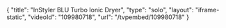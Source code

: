 {
    "title": "InStyler BLU Turbo Ionic Dryer",
    "type": "solo",
    "layout": "iframe-static",
    "videoId": "109980718",
    "url": "\/tvpembed\/109980718"
}